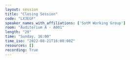 ```yaml
---
layout: session
title: "Closing Session"
code: "LX3EGF"
speaker_names_with_affiliations: ['SotM Working Group']
room: "Auditorium A - A001"
length: "20"
time: "Sunday, 16:00"
time_iso: "2022-08-21T16:00:00Z"
resources: []
recording: True
---
```




